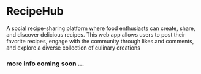 # RecipeHub
A social recipe-sharing platform where food enthusiasts can create, share, and discover delicious recipes. This web app allows users to post their favorite recipes, engage with the community through likes and comments, and explore a diverse collection of culinary creations


### more info coming soon ...
